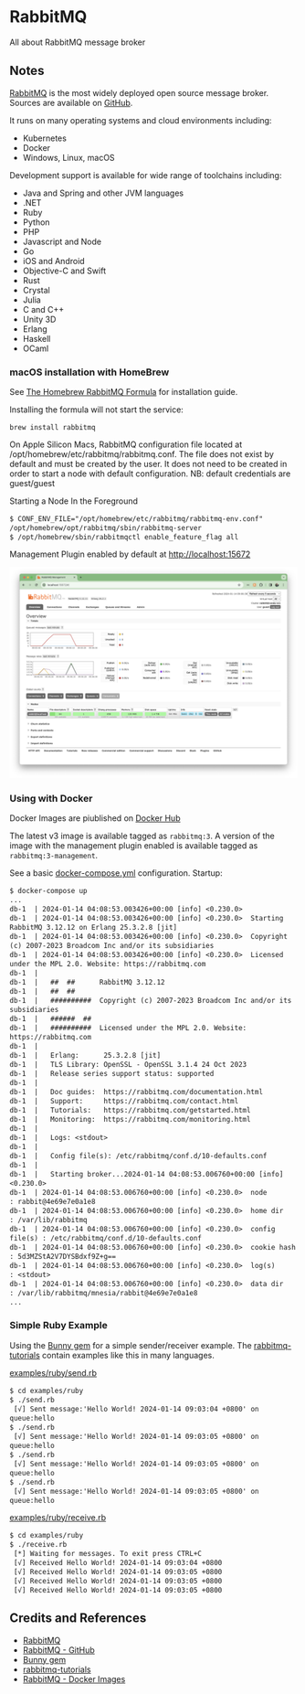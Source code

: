 # RabbitMQ

All about RabbitMQ message broker

## Notes

[RabbitMQ](https://www.rabbitmq.com/) is the most widely deployed open source message broker.
Sources are available on [GitHub](https://github.com/rabbitmq).

It runs on many operating systems and cloud environments including:

* Kubernetes
* Docker
* Windows, Linux, macOS

Development support is available for wide range of toolchains including:

* Java and Spring and other JVM languages
* .NET
* Ruby
* Python
* PHP
* Javascript and Node
* Go
* iOS and Android
* Objective-C and Swift
* Rust
* Crystal
* Julia
* C and C++
* Unity 3D
* Erlang
* Haskell
* OCaml

### macOS installation with HomeBrew

See [The Homebrew RabbitMQ Formula](https://www.rabbitmq.com/install-homebrew.html) for installation guide.

Installing the formula will not start the service:

	brew install rabbitmq

On Apple Silicon Macs, RabbitMQ configuration file located at /opt/homebrew/etc/rabbitmq/rabbitmq.conf. 
The file does not exist by default and must be created by the user. It does not need to be created in order to start a node with default configuration.
NB: default credentials are guest/guest

Starting a Node In the Foreground

	$ CONF_ENV_FILE="/opt/homebrew/etc/rabbitmq/rabbitmq-env.conf" /opt/homebrew/opt/rabbitmq/sbin/rabbitmq-server
	$ /opt/homebrew/sbin/rabbitmqctl enable_feature_flag all

Management Plugin enabled by default at <http://localhost:15672>

![management_plugin.png](./assets/management_plugin.png)

### Using with Docker

Docker Images are piublished on [Docker Hub](https://hub.docker.com/_/rabbitmq)

The latest v3 image is available tagged as `rabbitmq:3`.
A version of the image with the management plugin enabled is available tagged as `rabbitmq:3-management`.

See a basic [docker-compose.yml](./docker-compose.yml) configuration. Startup:

    $ docker-compose up
    ...
    db-1  | 2024-01-14 04:08:53.003426+00:00 [info] <0.230.0> 
    db-1  | 2024-01-14 04:08:53.003426+00:00 [info] <0.230.0>  Starting RabbitMQ 3.12.12 on Erlang 25.3.2.8 [jit]
    db-1  | 2024-01-14 04:08:53.003426+00:00 [info] <0.230.0>  Copyright (c) 2007-2023 Broadcom Inc and/or its subsidiaries
    db-1  | 2024-01-14 04:08:53.003426+00:00 [info] <0.230.0>  Licensed under the MPL 2.0. Website: https://rabbitmq.com
    db-1  | 
    db-1  |   ##  ##      RabbitMQ 3.12.12
    db-1  |   ##  ##
    db-1  |   ##########  Copyright (c) 2007-2023 Broadcom Inc and/or its subsidiaries
    db-1  |   ######  ##
    db-1  |   ##########  Licensed under the MPL 2.0. Website: https://rabbitmq.com
    db-1  | 
    db-1  |   Erlang:      25.3.2.8 [jit]
    db-1  |   TLS Library: OpenSSL - OpenSSL 3.1.4 24 Oct 2023
    db-1  |   Release series support status: supported
    db-1  | 
    db-1  |   Doc guides:  https://rabbitmq.com/documentation.html
    db-1  |   Support:     https://rabbitmq.com/contact.html
    db-1  |   Tutorials:   https://rabbitmq.com/getstarted.html
    db-1  |   Monitoring:  https://rabbitmq.com/monitoring.html
    db-1  | 
    db-1  |   Logs: <stdout>
    db-1  | 
    db-1  |   Config file(s): /etc/rabbitmq/conf.d/10-defaults.conf
    db-1  | 
    db-1  |   Starting broker...2024-01-14 04:08:53.006760+00:00 [info] <0.230.0> 
    db-1  | 2024-01-14 04:08:53.006760+00:00 [info] <0.230.0>  node           : rabbit@4e69e7e0a1e8
    db-1  | 2024-01-14 04:08:53.006760+00:00 [info] <0.230.0>  home dir       : /var/lib/rabbitmq
    db-1  | 2024-01-14 04:08:53.006760+00:00 [info] <0.230.0>  config file(s) : /etc/rabbitmq/conf.d/10-defaults.conf
    db-1  | 2024-01-14 04:08:53.006760+00:00 [info] <0.230.0>  cookie hash    : 5d3MZStA2V7DYSBdxf9Z+g==
    db-1  | 2024-01-14 04:08:53.006760+00:00 [info] <0.230.0>  log(s)         : <stdout>
    db-1  | 2024-01-14 04:08:53.006760+00:00 [info] <0.230.0>  data dir       : /var/lib/rabbitmq/mnesia/rabbit@4e69e7e0a1e8
    ...


### Simple Ruby Example

Using the [Bunny gem](https://rubygems.org/gems/bunny) for a simple sender/receiver example.
The [rabbitmq-tutorials](https://github.com/rabbitmq/rabbitmq-tutorials) contain examples like this in many languages.

[examples/ruby/send.rb](./examples/ruby/send.rb)

    $ cd examples/ruby 
    $ ./send.rb 
     [√] Sent message:'Hello World! 2024-01-14 09:03:04 +0800' on queue:hello
    $ ./send.rb 
     [√] Sent message:'Hello World! 2024-01-14 09:03:05 +0800' on queue:hello
    $ ./send.rb 
     [√] Sent message:'Hello World! 2024-01-14 09:03:05 +0800' on queue:hello
    $ ./send.rb 
     [√] Sent message:'Hello World! 2024-01-14 09:03:05 +0800' on queue:hello

[examples/ruby/receive.rb](./examples/ruby/receive.rb)

    $ cd examples/ruby
    $ ./receive.rb 
     [*] Waiting for messages. To exit press CTRL+C
     [√] Received Hello World! 2024-01-14 09:03:04 +0800
     [√] Received Hello World! 2024-01-14 09:03:05 +0800
     [√] Received Hello World! 2024-01-14 09:03:05 +0800
     [√] Received Hello World! 2024-01-14 09:03:05 +0800

## Credits and References

* [RabbitMQ](https://www.rabbitmq.com/)
* [RabbitMQ - GitHub](https://github.com/rabbitmq)
* [Bunny gem](https://rubygems.org/gems/bunny)
* [rabbitmq-tutorials](https://github.com/rabbitmq/rabbitmq-tutorials)
* [RabbitMQ - Docker Images](https://hub.docker.com/_/rabbitmq)
